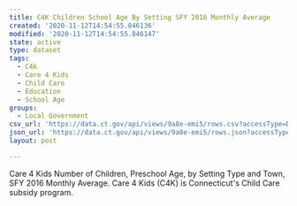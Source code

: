 ```yaml
---
title: C4K Children School Age By Setting SFY 2016 Monthly Average
created: '2020-11-12T14:54:55.846136'
modified: '2020-11-12T14:54:55.846147'
state: active
type: dataset
tags:
  - C4k
  - Care 4 Kids
  - Child Care
  - Education
  - School Age
groups:
  - Local Government
csv_url: 'https://data.ct.gov/api/views/9a8e-emi5/rows.csv?accessType=DOWNLOAD'
json_url: 'https://data.ct.gov/api/views/9a8e-emi5/rows.json?accessType=DOWNLOAD'
layout: post

---
```

Care 4 Kids Number of Children, Preschool Age, by Setting Type and Town, SFY 2016 Monthly Average. Care 4 Kids (C4K) is Connecticut's Child Care subsidy program.
